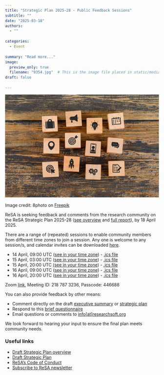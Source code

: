 ```yaml
---
title: "Strategic Plan 2025-28 - Public Feedback Sessions"
subtitle: ""
date: "2025-03-18"
authors:
  - ""

categories: 
  - Event

summary: "Read more..."
image:
  preview_only: true
  filename: "9354.jpg"  # This is the image file placed in static/media/
draft: false  

---
```


![image with icons of loud speakers](9354.jpg)

Image credit: 8photo on [Freepik](https://www.freepik.com/free-photo/business-concept-with-icons-wooden-cubes-wooden-table-flat-lay_9485774.htm#fromView=search&page=1&position=30&uuid=75856da7-0985-465e-a819-3cbbe75a81e2&query=strategic+plan)


ReSA is seeking feedback and comments from the research community on the ReSA Strategic Plan 2025-28 ([see overview](https://docs.google.com/document/d/1XAioZINde902hlujD9hIaiIK5Eagx7w5XP9f8Q7P0KU/edit?tab=t.0#heading=h.lbr59vck876)
and [full report](https://docs.google.com/document/d/1-nyor44kBo5v6lb92ajjzJmYFJ-TXLcafyUz9luQMVk/edit?tab=t.0#heading=h.iiwcx8uz2jje)), by 18 April 2025.

There are a range of (repeated) sessions to enable community members from different time zones to join a session. Any one is welcome to any session/s, and calendar invites can be downloaded [here](https://drive.google.com/drive/u/0/folders/1TcXVYjbcr8jAGd8RqIoGK97XUg8dPeLl).
* 14 April, 09:00 UTC ([see in your time zone](https://www.timeanddate.com/worldclock/fixedtime.html?msg=ReSA+Strategic+Planning&iso=20250414T09&p1=1440&ah=1)) - [.ics file](https://drive.google.com/file/d/1--LXWJKoLosGR4kANRG5qp_4GKeCDFbh/view?usp=drive_link)
* 15 April, 03:00 UTC ([see in your time zone](https://www.timeanddate.com/worldclock/fixedtime.html?msg=ReSA+Strategic+Planning&iso=20250415T03&p1=1440&ah=1)) - [.ics file](https://drive.google.com/file/d/1FI0oSvxcnnn-jMQA71PfxUebLxY9NGC_/view?usp=drive_link)
* 15 April, 20:00 UTC [(see in your time zone](https://www.timeanddate.com/worldclock/fixedtime.html?msg=ReSA+Strategic+Planning&iso=20250415T20&p1=1440&ah=1)) - [.ics file](https://drive.google.com/file/d/164bfCTOosThzgIIMlhC-fYVEC8uNZP07/view?usp=drive_link)
* 16 April, 09:00 UTC ([see in your time zone](https://www.timeanddate.com/worldclock/fixedtime.html?msg=ReSA+Strategic+Planning&iso=20250416T09&p1=1440&ah=1)) - [.ics file](https://drive.google.com/file/d/1KSuX2sFLlC5RTz5T8w0FJK8lHOkPiIHS/view?usp=drive_link)
* 16 April, 20:00 UTC ([see in your time zone](https://www.timeanddate.com/worldclock/fixedtime.html?msg=ReSA+Strategic+Planning&iso=20250416T20&p1=1440&ah=1)) - [.ics file](https://drive.google.com/file/d/1JFJnsgZG5LNHSI005587pVjJXKQ8Nrzi/view?usp=drive_link)

Zoom [link](https://us02web.zoom.us/j/2187873236?pwd=cXpmZXQzalhMcGlUN0J1bWUzdVM3QT09&omn=86079557508), Meeting ID: 218 787 3236, Passcode: 446688

You can also provide feedback by other means:
* Comment directly on the draft [executive summary](https://docs.google.com/document/d/1XAioZINde902hlujD9hIaiIK5Eagx7w5XP9f8Q7P0KU/edit?tab=t.0#heading=h.lbr59vck876) or [strategic plan](https://docs.google.com/document/d/1-nyor44kBo5v6lb92ajjzJmYFJ-TXLcafyUz9luQMVk/edit?tab=t.0#heading=h.iiwcx8uz2jje) 
* Respond to this [brief questionnaire](https://forms.gle/8dV3Vb2DVMdFB1GP9)
* Email questions or comments to [info[at]researchsoft.org](mailto:info@researchsoft.org)

We look forward to hearing your input to ensure the final plan meets community needs.

### Useful links
  * [Draft Strategic Plan overview](https://docs.google.com/document/d/1XAioZINde902hlujD9hIaiIK5Eagx7w5XP9f8Q7P0KU/edit?tab=t.0#heading=h.lbr59vck876)
  * [Draft Strategic Plan](https://docs.google.com/document/d/1-nyor44kBo5v6lb92ajjzJmYFJ-TXLcafyUz9luQMVk/edit?tab=t.0#heading=h.iiwcx8uz2jje)
  * [ReSA’s Code of Conduct](.../.../about/code-of-conduct/)
  * [Subscribe to ReSA newsletter](/news/)
